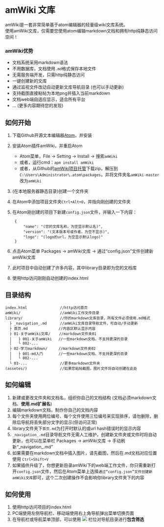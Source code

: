 # amWiki 文库

amWiki是一套非常简单基于atom编辑器的轻量级wiki文库系统。  
使用amWiki文库，仅需要您使用atom编辑markdown文档和拥有http纯静态访问空间！  

### amWiki优势

- 文档系统采用markdown语法
- 不用数据库，文档使用`.md`格式保存本地文件
- 无需服务端开发，只需http纯静态访问
- 一键创建新的文库
- 通过监视文件改动自动更新文库导航目录 (也可以手动更新)
- 支持截图直接粘帖为本地png并插入当前markdown
- 文档web端自适应显示，适合所有平台
- ... (更多内容期待您的发现)


## 如何开始

1. 下载Github开源文本编辑器[Atom](https://atom.io/ "atom官网")，并安装
2. 安装Atom插件amWiki，并重启Atom
	- Atom菜单，File -> Setting -> Install -> 搜索`amWiki`
	- 或者，运行cmd：`apm install amWiki`
	- 或者，从Github的[amWiki项目托管](https://github.com/TevinLi/amWiki)下载zip，解压到`C:\Users\Administrator\.atom\packages`，并将文件夹名`amWiki-master`改为`amWiki`
3. (在本地服务器静态目录)创建一个文件夹
4. 在Atom中添加项目文件夹`Ctrl+Alt+O`，并指向刚创建的文件夹
5. 在Atom刚创建的项目下新建`config.json`文件，并输入一下内容：

		{
		    "name": "(您的文库名称，为空显示默认名)",
		    "version": "(文本版本号或作者，为空不显示)",
		    "logo": "(logo的url，为空显示默认logo)"
		}
6. 点击Atom菜单 Packages -> amWiki文库 -> 通过“config.json”文件创建新amWiki文库
7. 此时项目中自动创建了许多内容，其中library目录即为您的文档库
8. 使用http访问刚刚自动创建的index.html


## 目录结构

	index.html               //http访问首页
	amWiki/                  //amWiki工作文件目录
	library/                 //你的markdown文库目录，所有文件必须使用.md格式
	  ├ _navigation_.md      //amWiki文库目录导航文件，可自动/手动更新
	  ├ 首页.md              //内容区默认显示内容
	  ├ 01-关于amWiki文库/    //markdown文件夹01
      │   ├ 001-关于amWiki   //一些markdown文档，不支持更深的目录
      │   └ 002-...
      ├ 02-学习markdown/     //markdown文件夹02
      │   ├ 001-md入门       //一些markdown文档，不支持更深的目录
      │   └ 002-...
      └ 03-...               //更多markdown文件夹
	(assetes/)               //如果您粘帖截图，图片文件将自动创建在此处


## 如何编辑
1. 新建或更改文件夹和文档名，组织你自己的文档结构 (文档必须markdown文档、**使用.md扩展名**)
2. 编辑markdown文档，制作你自己的文档内容
3. 每个文件夹使用两位编号、每个文件使用三位编号来实现排序，请勿删除，删除后导航将丢失部分文字的显示(但访问正常)
4. library文件夹下`首页.md`为打开时默认的或url hash错误时的显示内容
5. `_navigation_.md`目录导航文件无需人工维护，创建新文件夹或文件时将自动更新，也可以在菜单栏 Packages -> amWiki文库 -> 手动刷新“\_navigation\_.md”
6. 如果需要在markdown文档中插入图片，请先截图，然后在.md文档对应位置使用 `Ctrl+Shift+V`
7. 如果插件升级了，你想更新目录amWiki下的web端工作文件，你只需重新打开`config.json`文件，然后在Atom菜单上选择`通过“config.json”文件创建新amWiki文库`即可，这个二次创建操作不会影响你library文件夹下的内容


## 如何使用
1. 使用http访问项目的index.html
2. PC端使用左侧导航栏、移动端使用右上角导航弹出菜单切换页面
3. 在导航栏或导航菜单顶部，可以使用 ![](https://raw.githubusercontent.com/TevinLi/amWiki/master/files/icon_filter.png) 栏位对导航目录进行**包含筛选**
